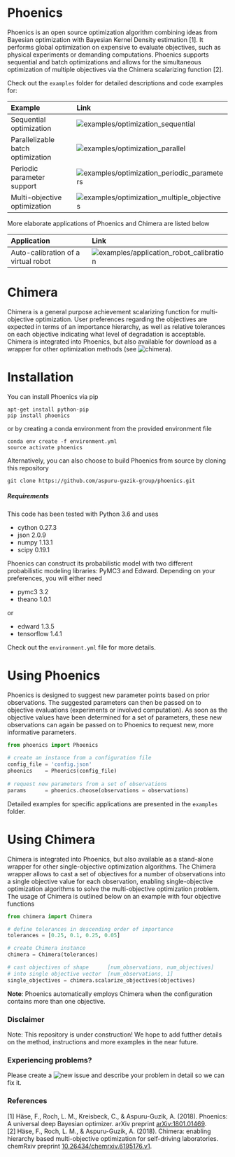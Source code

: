 # Phoenics

Phoenics is an open source optimization algorithm combining ideas from Bayesian optimization with Bayesian Kernel Density estimation [1]. It performs global optimization on expensive to evaluate objectives, such as physical experiments or demanding computations. Phoenics supports sequential and batch optimizations and allows for the simultaneous optimization of multiple objectives via the Chimera scalarizing function [2].

Check out the `examples` folder for detailed descriptions and code examples for:

| Example | Link | 
|:--------|:-----|
| Sequential optimization           |  ![examples/optimization_sequential](https://github.com/aspuru-guzik-group/phoenics/tree/master/examples/optimization_sequential)  |
| Parallelizable batch optimization |  ![examples/optimization_parallel](https://github.com/aspuru-guzik-group/phoenics/tree/master/examples/optimization_parallel)  |
| Periodic parameter support        |  ![examples/optimization_periodic_parameters](https://github.com/aspuru-guzik-group/phoenics/tree/master/examples/optimization_periodic_parameters)  | 
| Multi-objective optimization      |  ![examples/optimization_multiple_objectives](https://github.com/aspuru-guzik-group/phoenics/tree/master/examples/optimization_multiple_objectives)  | 

More elaborate applications of Phoenics and Chimera are listed below

| Application 						  | Link                   | 
|:------------------------------------|:-----------------------|
| Auto-calibration of a virtual robot | ![examples/application_robot_calibration](https://github.com/aspuru-guzik-group/phoenics/tree/master/examples/application_robot_calibration) | 



# Chimera

Chimera is a general purpose achievement scalarizing function for multi-objective optimization. User preferences regarding the objectives are expected in terms of an importance hierarchy, as well as relative tolerances on each objective indicating what level of degradation is acceptable. Chimera is integrated into Phoenics, but also available for download as a wrapper for other optimization methods (see ![chimera](https://github.com/aspuru-guzik-group/phoenics/tree/master/chimera)).


# Installation

You can install Phoenics via pip

```
apt-get install python-pip
pip install phoenics
```

or by creating a conda environment from the provided environment file

```
conda env create -f environment.yml
source activate phoenics
```

Alternatively, you can also choose to build Phoenics from source by cloning this repository

```
git clone https://github.com/aspuru-guzik-group/phoenics.git
```

##### Requirements

This code has been tested with Python 3.6 and uses
* cython 0.27.3
* json 2.0.9
* numpy 1.13.1
* scipy 0.19.1

Phoenics can construct its probabilistic model with two different probabilistic modeling libraries: PyMC3 and Edward. Depending on your preferences, you will either need 
* pymc3 3.2
* theano 1.0.1

or 
* edward 1.3.5
* tensorflow 1.4.1

Check out the `environment.yml` file for more details. 




# Using Phoenics

Phoenics is designed to suggest new parameter points based on prior observations. The suggested parameters can then be passed on to objective evaluations (experiments or involved computation). As soon as the objective values have been determined for a set of parameters, these new observations can again be passed on to Phoenics to request new, more informative parameters.

```python
from phoenics import Phoenics
    
# create an instance from a configuration file
config_file = 'config.json'
phoenics    = Phoenics(config_file)
    
# request new parameters from a set of observations
params      = phoenics.choose(observations = observations)
```
Detailed examples for specific applications are presented in the `examples` folder. 


# Using Chimera

Chimera is integrated into Phoenics, but also available as a stand-alone wrapper for other single-objective optimization algorithms. The Chimera wrapper allows to cast a set of objectives for a number of observations into a single objective value for each observation, enabling single-objective optimization algorithms to solve the multi-objective optimization problem. The usage of Chimera is outlined below on an example with four objective functions

```python
from chimera import Chimera

# define tolerances in descending order of importance
tolerances = [0.25, 0.1, 0.25, 0.05]

# create Chimera instance
chimera = Chimera(tolerances)

# cast objectives of shape      [num_observations, num_objectives]
# into single objective vector  [num_observations, 1]
single_objectives = chimera.scalarize_objectives(objectives)

```

**Note**: Phoenics automatically employs Chimera when the configuration contains more than one objective.

### Disclaimer

Note: This repository is under construction! We hope to add futther details on the method, instructions and more examples in the near future. 

### Experiencing problems? 

Please create a ![new issue](https://github.com/aspuru-guzik-group/phoenics/issues/new/choose) and describe your problem in detail so we can fix it.

### References

[1] Häse, F., Roch, L. M., Kreisbeck, C., & Aspuru-Guzik, A. (2018). Phoenics: A universal deep Bayesian optimizer. arXiv preprint [arXiv:1801.01469](https://arxiv.org/abs/1801.01469).  
[2] Häse, F., Roch, L. M., & Aspuru-Guzik, A. (2018). Chimera: enabling hierarchy based multi-objective optimization for self-driving laboratories. chemRxiv preprint [10.26434/chemrxiv.6195176.v1](https://chemrxiv.org/articles/Chimera_Enabling_Hierarchy_Based_Multi-Objective_Optimization_for_Self-Driving_Laboratories/6195176).
